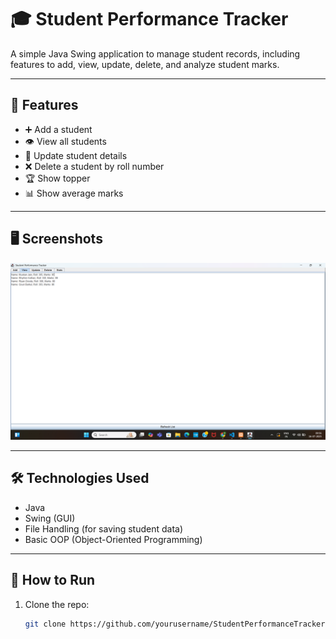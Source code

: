 # 🎓 Student Performance Tracker

A simple Java Swing application to manage student records, including features to add, view, update, delete, and analyze student marks.

---

## 🚀 Features

- ➕ Add a student
- 👁️ View all students
- 🔄 Update student details
- ❌ Delete a student by roll number
- 🏆 Show topper
- 📊 Show average marks

---

## 🖥️ Screenshots

![App Screenshot](Screenshot.png)

---

## 🛠️ Technologies Used

- Java
- Swing (GUI)
- File Handling (for saving student data)
- Basic OOP (Object-Oriented Programming)

---

## 📂 How to Run

1. Clone the repo:
   ```bash
   git clone https://github.com/yourusername/StudentPerformanceTracker.git
